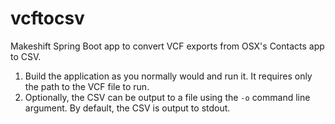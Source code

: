 # vcftocsv
Makeshift Spring Boot app to convert VCF exports from OSX's Contacts app to CSV.

1. Build the application as you normally would and run it. It requires only the path to the VCF file to run.
1. Optionally, the CSV can be output to a file using the `-o` command line argument. By default, the CSV is output to stdout.
